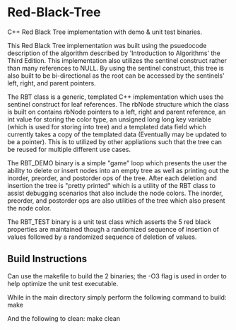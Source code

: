 # Red-Black-Tree

C++ Red Black Tree implementation with demo &amp; unit test binaries.

This Red Black Tree implementation was built using the psuedocode description of the
algorithm described by 'Introduction to Algorithms' the Third Edition. This implementation
also utilizes the sentinel construct rather than many references to NULL. By using the sentinel
construct, this tree is also built to be bi-directional as the root can be accessed by the sentinels'
left, right, and parent pointers.

The RBT class is a generic, templated C++ implementation which uses the sentinel construct for leaf
references. The rbNode structure which the class is built on contains rbNode pointers to a left, right
and parent reference, an int value for storing the color type, an unsigned long long key variable
(which is used for storing into tree) and a templated data field which currently takes a copy of
the templated data (Eventually may be updated to be a pointer). This is to utilized by other appliations
such that the tree can be reused for multiple different use cases.

The RBT_DEMO binary is a simple "game" loop which presents the user the ability to delete or insert nodes
into an empty tree as well as printing out the inorder, preorder, and postorder ops of the tree. After
each deletion and insertion the tree is "pretty printed" which is a utility of the RBT class to assist
debugging scenarios that also include the node colors. The inorder, preorder, and postorder ops are also
utilities of the tree which also present the node color.

The RBT_TEST binary is a unit test class which asserts the 5 red black properties are maintained though a
randomized sequence of insertion of values followed by a randomized sequence of deletion of values.

## Build Instructions

Can use the makefile to build the 2 binaries; the -O3 flag is used in order
to help optimize the unit test executable.

While in the main directory simply perform the following command to build:
    make

And the following to clean:
    make clean